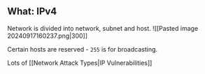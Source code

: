 ## What: IPv4
Network is divided into network, subnet and host.
![[Pasted image 20240917160237.png|300]]

Certain hosts are reserved - `255` is for broadcasting. 

Lots of [[Network Attack Types|IP Vulnerabilities]]